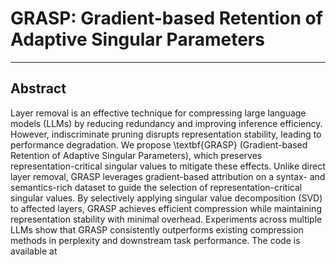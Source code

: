 # GRASP: Gradient-based Retention of Adaptive Singular Parameters
----

## Abstract

Layer removal is an effective technique for compressing large language models (LLMs) by reducing redundancy and improving inference efficiency. However, indiscriminate pruning disrupts representation stability, leading to performance degradation. We propose \textbf{GRASP} (Gradient-based Retention of Adaptive Singular Parameters), which preserves representation-critical singular values to mitigate these effects. Unlike direct layer removal, GRASP leverages gradient-based attribution on a syntax- and semantics-rich dataset to guide the selection of representation-critical singular values. By selectively applying singular value decomposition (SVD) to affected layers, GRASP achieves efficient compression while maintaining representation stability with minimal overhead. Experiments across multiple LLMs show that GRASP consistently outperforms existing compression methods in perplexity and downstream task performance. The code is available at 
